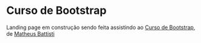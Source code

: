 # Curso de Bootstrap

Landing page em construção sendo feita assistindo ao [Curso de Bootstrap](https://www.youtube.com/playlist?list=PLnDvRpP8Bnexu5wvxogy6N49_S5Xk8Cze), de [Matheus Battisti](https://www.youtube.com/@MatheusBattisti)
